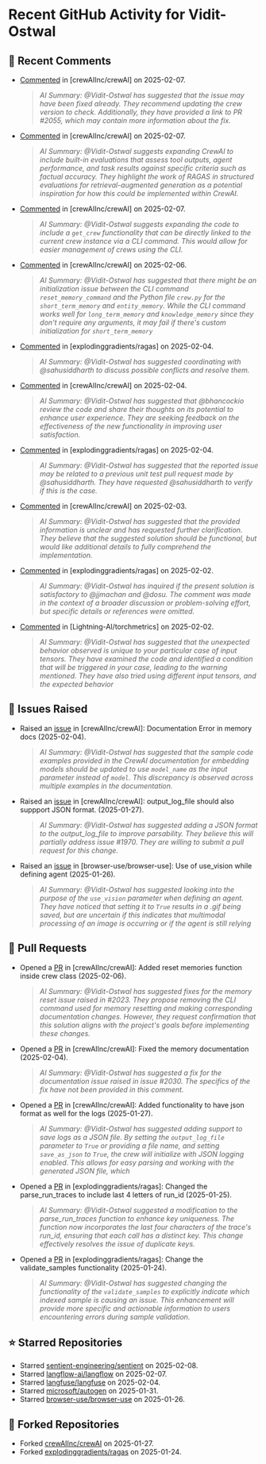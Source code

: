 # Recent GitHub Activity for Vidit-Ostwal

## 💬 Recent Comments
- [Commented](https://github.com/crewAIInc/crewAI/issues/2055#issuecomment-2643704539) in [crewAIInc/crewAI] on 2025-02-07.
  > *AI Summary: @Vidit-Ostwal has suggested that the issue may have been fixed already. They recommend updating the crew version to check. Additionally, they have provided a link to PR #2055, which may contain more information about the fix.*
- [Commented](https://github.com/crewAIInc/crewAI/pull/2047#issuecomment-2643616523) in [crewAIInc/crewAI] on 2025-02-07.
  > *AI Summary: @Vidit-Ostwal suggests expanding CrewAI to include built-in evaluations that assess tool outputs, agent performance, and task results against specific criteria such as factual accuracy. They highlight the work of RAGAS in structured evaluations for retrieval-augmented generation as a potential inspiration for how this could be implemented within CrewAI.*
- [Commented](https://github.com/crewAIInc/crewAI/pull/2047#issuecomment-2641883649) in [crewAIInc/crewAI] on 2025-02-07.
  > *AI Summary: @Vidit-Ostwal suggests expanding the code to include a `get_crew` functionality that can be directly linked to the current crew instance via a CLI command. This would allow for easier management of crews using the CLI.*
- [Commented](https://github.com/crewAIInc/crewAI/issues/2023#issuecomment-2640720257) in [crewAIInc/crewAI] on 2025-02-06.
  > *AI Summary: @Vidit-Ostwal has suggested that there might be an initialization issue between the CLI command `reset_memory_command` and the Python file `crew.py` for the `short_term_memory` and `entity_memory`. While the CLI command works well for `long_term_memory` and `knowledge_memory` since they don't require any arguments, it may fail if there's custom initialization for `short_term_memory`*
- [Commented](https://github.com/explodinggradients/ragas/pull/1880#issuecomment-2634875873) in [explodinggradients/ragas] on 2025-02-04.
  > *AI Summary: @Vidit-Ostwal has suggested coordinating with @sahusiddharth to discuss possible conflicts and resolve them.*
- [Commented](https://github.com/crewAIInc/crewAI/pull/1985#issuecomment-2634692022) in [crewAIInc/crewAI] on 2025-02-04.
  > *AI Summary: @Vidit-Ostwal has suggested that @bhancockio review the code and share their thoughts on its potential to enhance user experience. They are seeking feedback on the effectiveness of the new functionality in improving user satisfaction.*
- [Commented](https://github.com/explodinggradients/ragas/pull/1880#issuecomment-2634530854) in [explodinggradients/ragas] on 2025-02-04.
  > *AI Summary: @Vidit-Ostwal has suggested that the reported issue may be related to a previous unit test pull request made by @sahusiddharth. They have requested @sahusiddharth to verify if this is the case.*
- [Commented](https://github.com/crewAIInc/crewAI/issues/2025#issuecomment-2631615412) in [crewAIInc/crewAI] on 2025-02-03.
  > *AI Summary: @Vidit-Ostwal has suggested that the provided information is unclear and has requested further clarification. They believe that the suggested solution should be functional, but would like additional details to fully comprehend the implementation.*
- [Commented](https://github.com/explodinggradients/ragas/issues/1868#issuecomment-2629482947) in [explodinggradients/ragas] on 2025-02-02.
  > *AI Summary: @Vidit-Ostwal has inquired if the present solution is satisfactory to @jjmachan and @dosu. The comment was made in the context of a broader discussion or problem-solving effort, but specific details or references were omitted.*
- [Commented](https://github.com/Lightning-AI/torchmetrics/issues/2920#issuecomment-2629456251) in [Lightning-AI/torchmetrics] on 2025-02-02.
  > *AI Summary: @Vidit-Ostwal has suggested that the unexpected behavior observed is unique to your particular case of input tensors. They have examined the code and identified a condition that will be triggered in your case, leading to the warning mentioned. They have also tried using different input tensors, and the expected behavior*

## 🐛 Issues Raised
- Raised an [issue](https://github.com/crewAIInc/crewAI/issues/2030) in [crewAIInc/crewAI]: Documentation Error in memory docs (2025-02-04).
  > *AI Summary: @Vidit-Ostwal has suggested that the sample code examples provided in the CrewAI documentation for embedding models should be updated to use `model_name` as the input parameter instead of `model`. This discrepancy is observed across multiple examples in the documentation.*
- Raised an [issue](https://github.com/crewAIInc/crewAI/issues/1984) in [crewAIInc/crewAI]: output_log_file should also suppport JSON format. (2025-01-27).
  > *AI Summary: @Vidit-Ostwal has suggested adding a JSON format to the output_log_file to improve parsability. They believe this will partially address issue #1970. They are willing to submit a pull request for this change.*
- Raised an [issue](https://github.com/browser-use/browser-use/issues/407) in [browser-use/browser-use]: Use of use_vision while defining agent (2025-01-26).
  > *AI Summary: @Vidit-Ostwal has suggested looking into the purpose of the `use_vision` parameter when defining an agent. They have noticed that setting it to `True` results in a .gif being saved, but are uncertain if this indicates that multimodal processing of an image is occurring or if the agent is still relying*

## 🚀 Pull Requests
- Opened a [PR](https://github.com/crewAIInc/crewAI/pull/2047) in [crewAIInc/crewAI]: Added reset memories function inside crew class (2025-02-06).
  > *AI Summary: @Vidit-Ostwal has suggested fixes for the memory reset issue raised in #2023. They propose removing the CLI command used for memory resetting and making corresponding documentation changes. However, they request confirmation that this solution aligns with the project's goals before implementing these changes.*
- Opened a [PR](https://github.com/crewAIInc/crewAI/pull/2031) in [crewAIInc/crewAI]: Fixed the memory documentation (2025-02-04).
  > *AI Summary: @Vidit-Ostwal has suggested a fix for the documentation issue raised in issue #2030. The specifics of the fix have not been provided in this comment.*
- Opened a [PR](https://github.com/crewAIInc/crewAI/pull/1985) in [crewAIInc/crewAI]: Added functionality to have json format as well for the logs (2025-01-27).
  > *AI Summary: @Vidit-Ostwal has suggested adding support to save logs as a JSON file. By setting the `output_log_file` parameter to `True` or providing a file name, and setting `save_as_json` to `True`, the crew will initialize with JSON logging enabled. This allows for easy parsing and working with the generated JSON file, which*
- Opened a [PR](https://github.com/explodinggradients/ragas/pull/1880) in [explodinggradients/ragas]: Changed the parse_run_traces to include last 4 letters of run_id (2025-01-25).
  > *AI Summary: @Vidit-Ostwal suggested a modification to the parse_run_traces function to enhance key uniqueness. The function now incorporates the last four characters of the trace's run_id, ensuring that each call has a distinct key. This change effectively resolves the issue of duplicate keys.*
- Opened a [PR](https://github.com/explodinggradients/ragas/pull/1879) in [explodinggradients/ragas]: Change the validate_samples functionality (2025-01-24).
  > *AI Summary: @Vidit-Ostwal has suggested changing the functionality of the `validate_samples` to explicitly indicate which indexed sample is causing an issue. This enhancement will provide more specific and actionable information to users encountering errors during sample validation.*

## ⭐ Starred Repositories
- Starred [sentient-engineering/sentient](https://github.com/sentient-engineering/sentient) on 2025-02-08.
- Starred [langflow-ai/langflow](https://github.com/langflow-ai/langflow) on 2025-02-07.
- Starred [langfuse/langfuse](https://github.com/langfuse/langfuse) on 2025-02-04.
- Starred [microsoft/autogen](https://github.com/microsoft/autogen) on 2025-01-31.
- Starred [browser-use/browser-use](https://github.com/browser-use/browser-use) on 2025-01-26.

## 🍴 Forked Repositories
- Forked [crewAIInc/crewAI](https://github.com/Vidit-Ostwal/crewAI) on 2025-01-27.
- Forked [explodinggradients/ragas](https://github.com/Vidit-Ostwal/ragas) on 2025-01-24.
